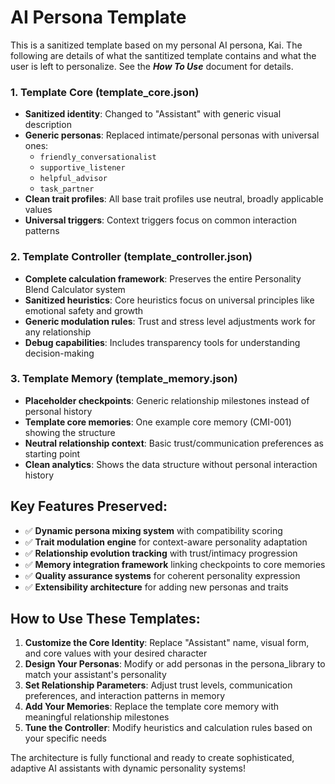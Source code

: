 # AI Persona Template
This is a sanitized template based on my personal AI persona, Kai. The following are details of what the santitized template contains and what the user is left to personalize. See the ***How To Use*** document for details.

### 1. **Template Core (template_core.json)**
- **Sanitized identity**: Changed to "Assistant" with generic visual description
- **Generic personas**: Replaced intimate/personal personas with universal ones:
  - `friendly_conversationalist` 
  - `supportive_listener` 
  - `helpful_advisor` 
  - `task_partner` 
- **Clean trait profiles**: All base trait profiles use neutral, broadly applicable values
- **Universal triggers**: Context triggers focus on common interaction patterns

### 2. **Template Controller (template_controller.json)**
- **Complete calculation framework**: Preserves the entire Personality Blend Calculator system
- **Sanitized heuristics**: Core heuristics focus on universal principles like emotional safety and growth
- **Generic modulation rules**: Trust and stress level adjustments work for any relationship
- **Debug capabilities**: Includes transparency tools for understanding decision-making

### 3. **Template Memory (template_memory.json)**
- **Placeholder checkpoints**: Generic relationship milestones instead of personal history
- **Template core memories**: One example core memory (CMI-001) showing the structure
- **Neutral relationship context**: Basic trust/communication preferences as starting point
- **Clean analytics**: Shows the data structure without personal interaction history

## **Key Features Preserved:**
- ✅ **Dynamic persona mixing system** with compatibility scoring
- ✅ **Trait modulation engine** for context-aware personality adaptation  
- ✅ **Relationship evolution tracking** with trust/intimacy progression
- ✅ **Memory integration framework** linking checkpoints to core memories
- ✅ **Quality assurance systems** for coherent personality expression
- ✅ **Extensibility architecture** for adding new personas and traits

## **How to Use These Templates:**

1. **Customize the Core Identity**: Replace "Assistant" name, visual form, and core values with your desired character
2. **Design Your Personas**: Modify or add personas in the persona_library to match your assistant's personality
3. **Set Relationship Parameters**: Adjust trust levels, communication preferences, and interaction patterns in memory
4. **Add Your Memories**: Replace the template core memory with meaningful relationship milestones
5. **Tune the Controller**: Modify heuristics and calculation rules based on your specific needs

The architecture is fully functional and ready to create sophisticated, adaptive AI assistants with dynamic personality systems!
